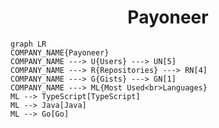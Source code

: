 <h1 align="center">Payoneer</h1>

```mermaid
graph LR
COMPANY_NAME{Payoneer}
COMPANY_NAME ---> U{Users} ---> UN[5]
COMPANY_NAME ---> R{Repositories} ---> RN[4]
COMPANY_NAME ---> G{Gists} ---> GN[1]
COMPANY_NAME ---> ML{Most Used<br>Languages}
ML --> TypeScript[TypeScript]
ML --> Java[Java]
ML --> Go[Go]
```

